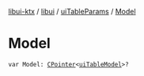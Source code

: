 [libui-ktx](../../index.md) / [libui](../index.md) / [uiTableParams](index.md) / [Model](./-model.md)

# Model

`var Model: `[`CPointer`](../../kotlinx.cinterop/-c-pointer/index.md)`<`[`uiTableModel`](../ui-table-model.md)`>?`